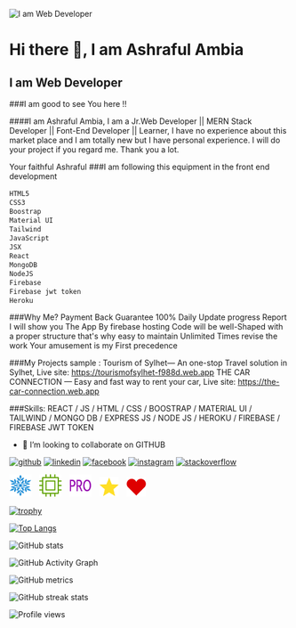 
![I am Web Developer](https://scontent.fdac5-1.fna.fbcdn.net/v/t39.30808-6/s960x960/262158469_4777063745690454_4239618955092150342_n.jpg?_nc_cat=100&_nc_rgb565=1&ccb=1-5&_nc_sid=e3f864&_nc_eui2=AeGQTq5yMWI2gybVvKct98ZEdKg1Wu9l_Lh0qDVa72X8uI4UEK_hRvaPGxyxoapnQrr07F6thJ3CcStpQfxPKwc7&_nc_ohc=tq7X9JvmA3wAX9YF6Rd&tn=OOKUiiUG1IMGSSpL&_nc_ht=scontent.fdac5-1.fna&oh=00_AT9xx82i2Sp1xnyFuN1_hg018cdc10-rrFdQHywQnRIEHA&oe=61D12992)
# Hi there 👋, I am Ashraful Ambia
## I am Web Developer

###I am good to see You here !!

####I am Ashraful Ambia, I am a Jr.Web Developer || MERN Stack Developer || Font-End Developer || Learner, I have no experience about this market place and I am totally new but I have personal experience. I will do your project if you regard me. Thank you a lot.

Your faithful Ashraful
###I am following this equipment in the front end development

    HTML5
    CSS3
    Boostrap
    Material UI
    Tailwind
    JavaScript
    JSX
    React
    MongoDB
    NodeJS
    Firebase
    Firebase jwt token
    Heroku
###Why Me?
    Payment Back Guarantee 100%
    Daily Update progress Report I will show you The App By firebase hosting 
    Code will be well-Shaped with a proper structure that's why easy to maintain 
    Unlimited Times revise the work
    Your amusement is my First precedence

###My Projects sample : 
    Tourism of Sylhet— An one-stop Travel solution in Sylhet, Live site: https://tourismofsylhet-f988d.web.app
    THE CAR CONNECTION — Easy and fast way to rent your car, Live site: https://the-car-connection.web.app

###Skills:  REACT / JS / HTML / CSS / BOOSTRAP / MATERIAL UI / TAILWIND / MONGO DB / EXPRESS JS / NODE JS / HEROKU / FIREBASE / FIREBASE JWT TOKEN

- 👯 I’m looking to collaborate on GITHUB 


[<img src='https://cdn.jsdelivr.net/npm/simple-icons@3.0.1/icons/github.svg' alt='github' height='40'>](https://github.com/ashrafulambia12)  [<img src='https://cdn.jsdelivr.net/npm/simple-icons@3.0.1/icons/linkedin.svg' alt='linkedin' height='40'>](https://www.linkedin.com/in/https://www.linkedin.com/in/ashraful-ambia-3504a5216//)  [<img src='https://cdn.jsdelivr.net/npm/simple-icons@3.0.1/icons/facebook.svg' alt='facebook' height='40'>](https://www.facebook.com/https://www.facebook.com/ashraful.adil)  [<img src='https://cdn.jsdelivr.net/npm/simple-icons@3.0.1/icons/instagram.svg' alt='instagram' height='40'>](https://www.instagram.com/https://www.instagram.com/shafique.medical//)  [<img src='https://cdn.jsdelivr.net/npm/simple-icons@3.0.1/icons/stackoverflow.svg' alt='stackoverflow' height='40'>](https://stackoverflow.com/users/https://stackoverflow.com/users/16692234/ashraful-ambia-adil)  

<a href='https://archiveprogram.github.com/'><img src='https://raw.githubusercontent.com/acervenky/animated-github-badges/master/assets/acbadge.gif' width='40' height='40'></a> <a href='https://docs.github.com/en/developers'><img src='https://raw.githubusercontent.com/acervenky/animated-github-badges/master/assets/devbadge.gif' width='40' height='40'></a> <a href='https://github.com/pricing'><img src='https://raw.githubusercontent.com/acervenky/animated-github-badges/master/assets/pro.gif' width='40' height='40'></a> <a href='https://stars.github.com/'><img src='https://raw.githubusercontent.com/acervenky/animated-github-badges/master/assets/starbadge.gif' width='35' height='35'></a> <a href='https://docs.github.com/en/github/supporting-the-open-source-community-with-github-sponsors'><img src='https://raw.githubusercontent.com/acervenky/animated-github-badges/master/assets/sponsorbadge.gif' width='35' height='35'></a> 

[![trophy](https://github-profile-trophy.vercel.app/?username=ashrafulambia12)](https://github.com/ryo-ma/github-profile-trophy)

[![Top Langs](https://github-readme-stats.vercel.app/api/top-langs/?username=ashrafulambia12)](https://github.com/anuraghazra/github-readme-stats)

![GitHub stats](https://github-readme-stats.vercel.app/api?username=ashrafulambia12&show_icons=true&count_private=true)  

![GitHub Activity Graph](https://activity-graph.herokuapp.com/graph?username=ashrafulambia12)  

![GitHub metrics](https://metrics.lecoq.io/ashrafulambia12)  

![GitHub streak stats](https://github-readme-streak-stats.herokuapp.com/?user=ashrafulambia12)  

![Profile views](https://gpvc.arturio.dev/ashrafulambia12)  
